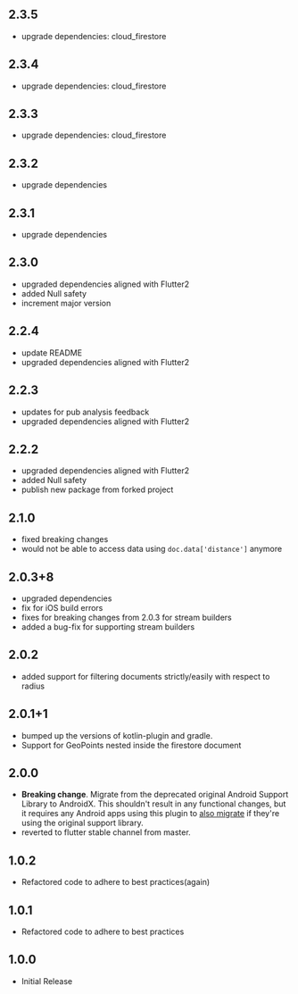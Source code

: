 ## 2.3.5
* upgrade dependencies: cloud_firestore

## 2.3.4
* upgrade dependencies: cloud_firestore

## 2.3.3
* upgrade dependencies: cloud_firestore

## 2.3.2
* upgrade dependencies

## 2.3.1
* upgrade dependencies

## 2.3.0
* upgraded dependencies aligned with Flutter2
* added Null safety
* increment major version

## 2.2.4
* update README
* upgraded dependencies aligned with Flutter2

## 2.2.3
* updates for pub analysis feedback
* upgraded dependencies aligned with Flutter2

## 2.2.2
* upgraded dependencies aligned with Flutter2
* added Null safety
* publish new package from forked project

## 2.1.0
* fixed breaking changes
* would not be able to access data using `doc.data['distance']` anymore

## 2.0.3+8
* upgraded dependencies
* fix for iOS build errors
* fixes for breaking changes from 2.0.3 for stream builders
* added a bug-fix for supporting stream builders

## 2.0.2
* added support for filtering documents strictly/easily with respect to radius

## 2.0.1+1
* bumped up the versions of kotlin-plugin and gradle.
* Support for GeoPoints nested inside the firestore document

## 2.0.0
* **Breaking change**. Migrate from the deprecated original Android Support
  Library to AndroidX. This shouldn't result in any functional changes, but it
  requires any Android apps using this plugin to [also
  migrate](https://developer.android.com/jetpack/androidx/migrate) if they're
  using the original support library.
* reverted to flutter stable channel from master.

## 1.0.2
* Refactored code to adhere to best practices(again)

## 1.0.1
* Refactored code to adhere to best practices

## 1.0.0
* Initial Release


